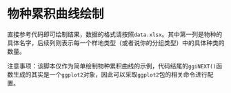 # 物种累积曲线绘制

直接参考代码即可绘制结果，数据的格式请按照`data.xlsx`。其中第一列是物种的具体名字，后续列则表示每一个样地类型（或者说你的分组类型）中的具体种类的数量。



注意事项：该脚本仅作为简单绘制物种累积曲线的示例，代码结尾的`ggiNEXT()`函数生成的其实是一个`ggplot2`对象，因此可以采取`ggplot2`包的相关命令进行配置。